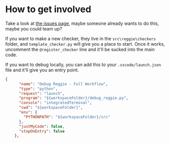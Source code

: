 # How to get involved

Take a look at [the issues page](https://github.com/bvn-architecture/Reggie/issues), maybe someone already wants to do this, maybe you could team up?

If you want to make a new checker, they live in the `src\reggie\checkers` folder, and `template_checker.py` will give you a place to start. Once it works, uncomment the `@register_checker` line and it'll be sucked into the main code.

If you want to debug locally, you can add this to your `.vscode/launch.json` file and it'll give you an entry point.

```json
{
      "name": "Debug Reggie - Full Workflow",
      "type": "python",
      "request": "launch",
      "program": "${workspaceFolder}/debug_reggie.py",
      "console": "integratedTerminal",
      "cwd": "${workspaceFolder}",
      "env": {
        "PYTHONPATH": "${workspaceFolder}/src"
      },
      "justMyCode": false,
      "stopOnEntry": false
    },
```
